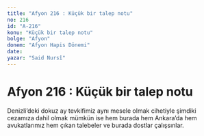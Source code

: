 ```yaml
---
title: "Afyon 216 : Küçük bir talep notu"
no: 216
id: "A-216"
konu: "Küçük bir talep notu"
bolge: "Afyon"
donem: "Afyon Hapis Dönemi"
date: 
yazar: "Said Nursî"
---
```


# Afyon 216 : Küçük bir talep notu

Denizli’deki dokuz ay tevkifimiz aynı mesele olmak cihetiyle şimdiki cezamıza dahil olmak mümkün ise hem burada hem Ankara’da hem avukatlarımız hem çıkan talebeler ve burada dostlar çalışsınlar.
